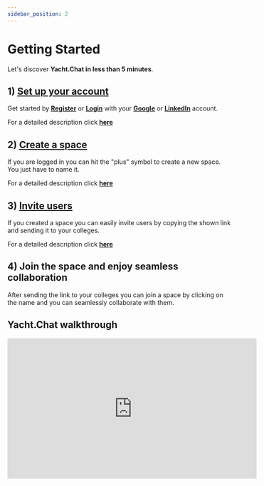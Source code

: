 ```yaml
---
sidebar_position: 2
---
```


# Getting Started

Let's discover **Yacht.Chat in less than 5 minutes**.

## 1) **[Set up your account](/docs/Basics/createAccount)**

Get started by **[Register](https://auth.yacht.chat/auth/realms/Application/login-actions/registration?client_id=frontend&tab_id=rm-s9SHoB88)** or **[Login](https://auth.yacht.chat/auth/realms/Application/login-actions/authenticate?execution=d4bbb8ef-9938-41ff-9b96-2fab03598084&client_id=frontend&tab_id=rm-s9SHoB88)** with your **[Google](https://auth.yacht.chat/auth/realms/Application/broker/google/login?client_id=frontend&tab_id=rm-s9SHoB88&session_code=CVxVI5BcfRGJV9NLJPCm1hwQ2-YoO2uq8afQcB7eM0c)** or **[LinkedIn](https://auth.yacht.chat/auth/realms/Application/broker/linkedin/login?client_id=frontend&tab_id=rm-s9SHoB88&session_code=CVxVI5BcfRGJV9NLJPCm1hwQ2-YoO2uq8afQcB7eM0c)** account.

For a detailed description click **[here](/docs/Basics/createAccount)**

## 2) **[Create a space](/docs/Space/create-spaces)**

If you are logged in you can hit the "plus" symbol to create a new space. You just have to name it.

For a detailed description click **[here](/docs/Space/create-spaces)**

## 3) **[Invite users](/docs/Space/inviteMembers)**

If you created a space you can easily invite users by copying the shown link and sending it to your colleges. 

For a detailed description click **[here](/docs/Space/inviteMembers)**

## 4) Join the space and enjoy seamless collaboration

After sending the link to your colleges you can join a space by clicking on the name and you can seamlessly collaborate with them.

## Yacht.Chat walkthrough

<iframe width="560" height="315" src="https://www.youtube.com/embed/awFxmewPixU" title="YouTube video player" frameBorder="0" allow="accelerometer; autoplay; clipboard-write; encrypted-media; gyroscope; picture-in-picture" allowFullScreen></iframe>